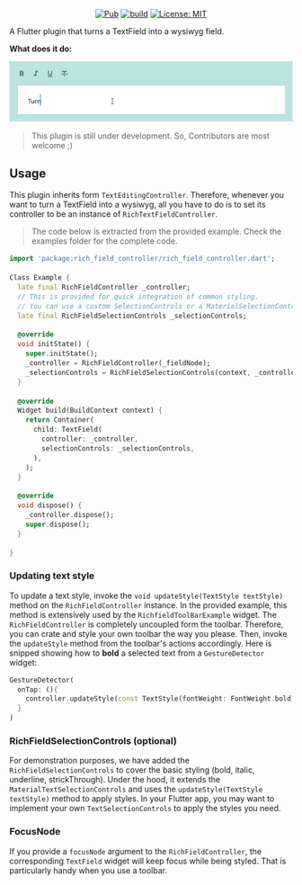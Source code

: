 <p align="center">
<a href="https://pub.dev/packages/rich_field_controller"><img src="https://img.shields.io/pub/v/rich_field_controller.svg" alt="Pub"></a>
<a href="https://github.com/yaitmou/rich_field_controller/actions"><img src="https://github.com/yaitmou/rich_field_controller/workflows/rich_field_controller/badge.svg" alt="build"></a>
<a href="https://opensource.org/licenses/MIT"><img src="https://img.shields.io/badge/license-MIT-purple.svg" alt="License: MIT"></a>

</p>

A Flutter plugin that turns a TextField into a wysiwyg field.

**What does it do:**

<p>
  <img src="https://github.com/yaitmou/rich_field_controller/blob/main/doc/intro.gif?raw=true"
    alt="An animated image of a TextField turned into a rich TextField" />
</p>

> This plugin is still under development. So, Contributors are most welcome ;)

## Usage

This plugin inherits form `TextEditingController`. Therefore, whenever you want to turn a TextField into a wysiwyg, all you have to do is to set its controller to be an instance of `RichTextFieldController`.

> The code below is extracted from the provided example. Check the examples folder for the complete code.

```dart
import 'package:rich_field_controller/rich_field_controller.dart';

Class Example {
  late final RichFieldController _controller;
  // This is provided for quick integration of common styling.
  // You can use a custom SelectionControls or a MaterialSelectionControls, etc..
  late final RichFieldSelectionControls _selectionControls;

  @override
  void initState() {
    super.initState();
    _controller = RichFieldController(_fieldNode);
    _selectionControls = RichFieldSelectionControls(context, _controller);
  }

  @override
  Widget build(BuildContext context) {
    return Container(
      child: TextField(
        controller: _controller,
        selectionControls: _selectionControls,
      ),
    );
  }

  @override
  void dispose() {
    _controller.dispose();
    super.dispose();
  }

}
```

### Updating text style

To update a text style, invoke the `void updateStyle(TextStyle textStyle)` method on the `RichFieldController` instance. In the provided example, this method is extensively used by the `RichfieldToolBarExample` widget. The `RichFieldController` is completely uncoupled form the toolbar. Therefore, you can crate and style your own toolbar the way you please. Then, invoke the `updateStyle` method from the toolbar's actions accordingly.
Here is snipped showing how to **bold** a selected text from a `GestureDetector` widget:

```dart
GestureDetector(
  onTap: (){
    controller.updateStyle(const TextStyle(fontWeight: FontWeight.bold));
  }
)
```

### RichFieldSelectionControls (optional)

For demonstration purposes, we have added the `RichFieldSelectionControls` to cover the basic styling (bold, italic, underline, strickThrough). Under the hood, it extends the `MaterialTextSelectionControls` and uses the `updateStyle(TextStyle textStyle)` method to apply styles. In your Flutter app, you may want to implement your own `TextSelectionControls` to apply the styles you need.

### FocusNode

If you provide a `focusNode` argument to the `RichFieldController`, the corresponding `TextField` widget will keep focus while being styled. That is particularly handy when you use a toolbar.
